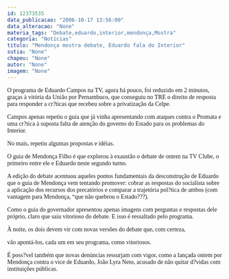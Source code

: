 ```yaml
---
id: 12373535
data_publicacao: "2006-10-17 13:56:00"
data_alteracao: "None"
materia_tags: "Debate,eduardo,interior,mendonça,Mostra"
categoria: "Notícias"
titulo: "Mendonça mostra debate, Eduardo fala do Interior"
sutia: "None"
chapeu: "None"
autor: "None"
imagem: "None"
---
```

<p><P><FONT face=Verdana>O programa de Eduardo Campos na TV, agora há pouco, foi reduzido em 2 minutos, graças à vitória da União por Pernambuco, que conseguiu no TRE o direito de resposta para&nbsp;responder a&nbsp;cr?ticas que recebeu sobre a privatização da Celpe.</FONT></P></p>
<p><P><FONT face=Verdana>Campos apenas repetiu o guia que já vinha apresentando com ataques contra o Promata e uma cr?tica à suposta falta de atenção do governo do Estado para os problemas do Interior.</FONT></P></p>
<p><P><FONT face=Verdana>No mais, repetiu algumas propostas e idéias.</FONT></P></p>
<p><P><FONT face=Verdana>O guia de Mendonça Filho é que explorou à exaustão o debate de ontem na TV Clube, o primeiro entre ele e Eduardo neste segundo turno.</FONT></P></p>
<p><P><FONT face=Verdana>A edição do debate acentuou aqueles pontos fundamentais da desconstrução de Eduardo que o guia de Mendonça vem tentando promover: cobrar as respostas do socialista sobre a aplicação dos recursos dos precatórios e comparar a trajetória pol?tica de ambos (com vantagem para Mendonça, “que não quebrou o Estado???).</FONT></P></p>
<p><P><FONT face=Verdana>Como o guia do governador apresentou apenas imagens com perguntas e respostas dele próprio, claro que saiu vitorioso do debate. E isso é ressaltado pelo programa.</FONT></P></p>
<p><P><FONT face=Verdana>À noite, os dois devem vir com novas versões do debate que, com certeza,</p>
<p> vão apontá-los, cada um em seu programa, como vitoriosos.</FONT></P></p>
<p><P><FONT face=Verdana>É poss?vel também que novas denúncias ressurjam com vigor, como a lançada ontem por Mendonça contra o vice de Eduardo, João Lyra Neto, acusado de não quitar d?vidas com instituições públicas.</FONT></P> </p>
